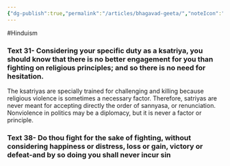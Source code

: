 ```yaml
---
{"dg-publish":true,"permalink":"/articles/bhagavad-geeta/","noteIcon":"","created":"2023-11-19T23:18:08.086+05:30"}
---
```


#Hinduism
### **Text 31-** Considering your specific duty as a ksatriya, you should know that there is no better engagement for you than fighting on religious principles; and so there is no need for hesitation.

The ksatriyas are specially trained for challenging and killing because religious violence is sometimes a necessary factor. Therefore, satriyas are never meant for accepting directly the order of sannyasa, or renunciation. Nonviolence in politics may be a diplomacy, but it is never a factor or principle.

### **Text 38-** Do thou fight for the sake of fighting, without considering happiness or distress, loss or gain, victory or defeat-and by so doing you shall never incur sin